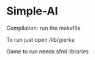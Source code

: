 # Simple-AI

Compilation:
run the makefile

To run just open /lib/gierka

Game to run needs sfml libraries

